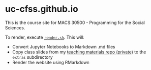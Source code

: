 # uc-cfss.github.io

This is the course site for MACS 30500 - Programming for the Social Sciences.

To render, execute [`render.sh`](render.sh). This will:

* Convert Jupyter Notebooks to Markdown .md files
* Copy class slides from my [teaching materials repo (private)](https://github.com/uc-cfss/teach) to the `extras` subdirectory
* Render the website using RMarkdown